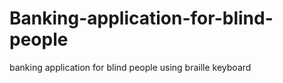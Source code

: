 # Banking-application-for-blind-people
banking application for blind people  using braille keyboard
